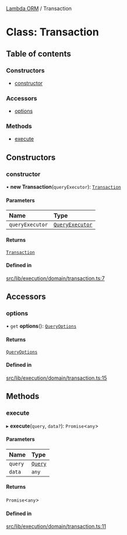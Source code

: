 [Lambda ORM](../README.md) / Transaction

# Class: Transaction

## Table of contents

### Constructors

- [constructor](Transaction.md#constructor)

### Accessors

- [options](Transaction.md#options)

### Methods

- [execute](Transaction.md#execute)

## Constructors

### constructor

• **new Transaction**(`queryExecutor`): [`Transaction`](Transaction.md)

#### Parameters

| Name | Type |
| :------ | :------ |
| `queryExecutor` | [`QueryExecutor`](../interfaces/QueryExecutor.md) |

#### Returns

[`Transaction`](Transaction.md)

#### Defined in

[src/lib/execution/domain/transaction.ts:7](https://github.com/lambda-orm/lambdaorm/blob/a1b2a8bd3335f82dbdf370484a84aa1caac0f9fa/src/lib/execution/domain/transaction.ts#L7)

## Accessors

### options

• `get` **options**(): [`QueryOptions`](../interfaces/QueryOptions.md)

#### Returns

[`QueryOptions`](../interfaces/QueryOptions.md)

#### Defined in

[src/lib/execution/domain/transaction.ts:15](https://github.com/lambda-orm/lambdaorm/blob/a1b2a8bd3335f82dbdf370484a84aa1caac0f9fa/src/lib/execution/domain/transaction.ts#L15)

## Methods

### execute

▸ **execute**(`query`, `data?`): `Promise`\<`any`\>

#### Parameters

| Name | Type |
| :------ | :------ |
| `query` | [`Query`](Query.md) |
| `data` | `any` |

#### Returns

`Promise`\<`any`\>

#### Defined in

[src/lib/execution/domain/transaction.ts:11](https://github.com/lambda-orm/lambdaorm/blob/a1b2a8bd3335f82dbdf370484a84aa1caac0f9fa/src/lib/execution/domain/transaction.ts#L11)
